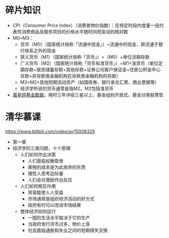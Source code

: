 # 碎片知识

- CPI（Consumer Price Index）（消费者物价指数）：在特定时段内度量一组代表性消费商品及服务项目的价格水平随时间而变动的相对数
- M0~M3：
    - 货币（M0）（国家统计局称「流通中现金」）=流通中的现金，即流通于银行体系之外的现金
    - 狭义货币（M1）（国家统计局称「货币」）=（M0）+单位活期存款
    - 广义货币（M2）（国家统计局称「货币和准货币」）=M1+准货币（单位定期存款+居民储蓄存款+其他存款+证券公司客户保证金+住房公积金中心存款+非存款类金融机构在存款类金融机构的存款）
    - M3=M2+其他短期流动资产（如国库券、银行承兑汇票、商业票据等）
    - 经济学所说的货币通常是指M2，M2包括准货币
- [晨星网基金数据](https://cn.morningstar.com/quickrank/default.aspx)，用时三年评级三星以上、基金组别开放式、基金分类股票型

# 清华慕课

https://www.bilibili.com/video/av15008329

- 第一章
- 经济学的三类问题、十个原理
  - 人们如何作出决策
    - 人们面临权衡取舍
    - 某物的成本是为此放弃的东西
    - 理性人思考边际量
    - 人们会对激励作出反应
  - 人们如何相互作用
    - 贸易能使人人受益
    - 市场通常是组织经济活动的好方式
    - 政府有时可以改进市场结果
  - 整体经济如何运行
    - 一国的生活水平取决于它的生产
    - 当政府发行货币过多，物价上涨
    - 社会面临通胀和失业之间的短期得失交换